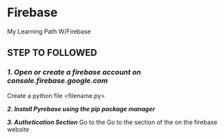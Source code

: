 # Firebase
My Learning Path W/Firebase


## STEP TO FOLLOWED
### ***1. Open or create a firebase account on console.firebase.google.com***
Create a python file <filename.py>

***2. Install Pyrebase using the pip package manager***

***3. Authetication Section***
Go to the Go to the section of the on the firebase website

